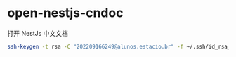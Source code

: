 # open-nestjs-cndoc

打开 NestJs 中文文档

```bash
ssh-keygen -t rsa -C "202209166249@alunos.estacio.br" -f ~/.ssh/id_rsa_for_RaeFast
```
